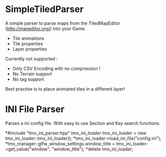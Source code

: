 # SimpleTiledParser
A simple parser to parse maps from the TiledMapEditor (http://mapeditor.org/) into your Game.

* Tile animations
* Tile properties
* Layer properties

Currently not supported :
* Only CSV Encoding with no compression !
* No Terrain support
* No <tileset offset> tag support


Best practise is to place animated tiles in a different layer!


# INI File Parser
Parses a ini config file. With easy to use Section and Key search functions.

*#include "tmx_ini_parser.hpp"
*tmx_ini_loader* tmx_ini_loader = new tmx_ini_loader::tmx_ini_loader();
*tmx_ini_loader->load_ini_file("config.ini");
*tmx_manager::glfw_window_settings.window_title = tmx_ini_loader->get_value("window", "window_title");
*delete tmx_ini_loader;
